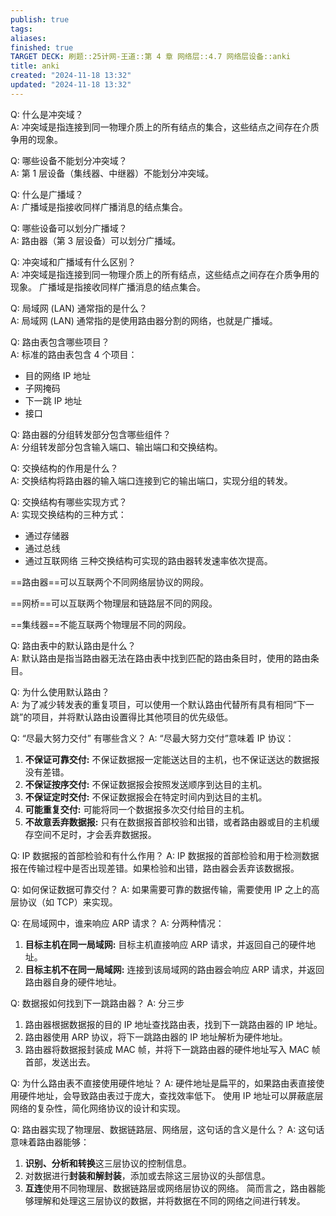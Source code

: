 ```yaml
---
publish: true
tags: 
aliases: 
finished: true
TARGET DECK: 刷题::25计网-王道::第 4 章 网络层::4.7 网络层设备::anki
title: anki
created: "2024-11-18 13:32"
updated: "2024-11-18 13:32"
---
```

Q: 什么是冲突域？  
A: 冲突域是指连接到同一物理介质上的所有结点的集合，这些结点之间存在介质争用的现象。

Q: 哪些设备不能划分冲突域？  
A: 第 1 层设备（集线器、中继器）不能划分冲突域。

Q: 什么是广播域？  
A: 广播域是指接收同样广播消息的结点集合。

Q: 哪些设备可以划分广播域？  
A: 路由器（第 3 层设备）可以划分广播域。

Q: 冲突域和广播域有什么区别？  
A: 冲突域是指连接到同一物理介质上的所有结点，这些结点之间存在介质争用的现象。
广播域是指接收同样广播消息的结点集合。

Q: 局域网 (LAN) 通常指的是什么？  
A: 局域网 (LAN) 通常指的是使用路由器分割的网络，也就是广播域。

Q: 路由表包含哪些项目？  
A: 标准的路由表包含 4 个项目：
- 目的网络 IP 地址
- 子网掩码
- 下一跳 IP 地址
- 接口

Q: 路由器的分组转发部分包含哪些组件？  
A: 分组转发部分包含输入端口、输出端口和交换结构。

Q: 交换结构的作用是什么？  
A: 交换结构将路由器的输入端口连接到它的输出端口，实现分组的转发。

Q: 交换结构有哪些实现方式？  
A: 实现交换结构的三种方式：
- 通过存储器
- 通过总线
- 通过互联网络
三种交换结构可实现的路由器转发速率依次提高。

==路由器==可以互联两个不同网络层协议的网段。

==网桥==可以互联两个物理层和链路层不同的网段。

==集线器==不能互联两个物理层不同的网段。

Q: 路由表中的默认路由是什么？  
A: 默认路由是指当路由器无法在路由表中找到匹配的路由条目时，使用的路由条目。

Q: 为什么使用默认路由？  
A: 为了减少转发表的重复项目，可以使用一个默认路由代替所有具有相同“下一跳”的项目，并将默认路由设置得比其他项目的优先级低。

Q: “尽最大努力交付” 有哪些含义？
A: “尽最大努力交付”意味着 IP 协议：
1. **不保证可靠交付:** 不保证数据报一定能送达目的主机，也不保证送达的数据报没有差错。
2. **不保证按序交付:** 不保证数据报会按照发送顺序到达目的主机。
3. **不保证定时交付:** 不保证数据报会在特定时间内到达目的主机。
4. **可能重复交付:** 可能将同一个数据报多次交付给目的主机。
5. **不故意丢弃数据报:** 只有在数据报首部校验和出错，或者路由器或目的主机缓存空间不足时，才会丢弃数据报。

Q: IP 数据报的首部检验和有什么作用？
A: IP 数据报的首部检验和用于检测数据报在传输过程中是否出现差错。如果检验和出错，路由器会丢弃该数据报。

Q: 如何保证数据可靠交付？
A: 如果需要可靠的数据传输，需要使用 IP 之上的高层协议（如 TCP）来实现。

Q: 在局域网中，谁来响应 ARP 请求？
A: 分两种情况：
1. **目标主机在同一局域网:** 目标主机直接响应 ARP 请求，并返回自己的硬件地址。
2. **目标主机不在同一局域网:** 连接到该局域网的路由器会响应 ARP 请求，并返回路由器自身的硬件地址。

Q: 数据报如何找到下一跳路由器？
A: 分三步
1. 路由器根据数据报的目的 IP 地址查找路由表，找到下一跳路由器的 IP 地址。
2. 路由器使用 ARP 协议，将下一跳路由器的 IP 地址解析为硬件地址。
3. 路由器将数据报封装成 MAC 帧，并将下一跳路由器的硬件地址写入 MAC 帧首部，发送出去。

Q: 为什么路由表不直接使用硬件地址？
A: 
硬件地址是扁平的，如果路由表直接使用硬件地址，会导致路由表过于庞大，查找效率低下。
使用 IP 地址可以屏蔽底层网络的复杂性，简化网络协议的设计和实现。

Q: 路由器实现了物理层、数据链路层、网络层，这句话的含义是什么？
A: 这句话意味着路由器能够：
1. **识别、分析和转换**这三层协议的控制信息。
2. 对数据进行**封装和解封装**，添加或去除这三层协议的头部信息。
3. **互连**使用不同物理层、数据链路层或网络层协议的网络。
简而言之，路由器能够理解和处理这三层协议的数据，并将数据在不同的网络之间进行转发。
